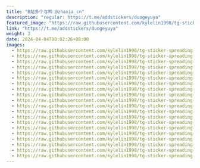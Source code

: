 ```yaml
---
title: "B站多个与鸭 @zhaxia_cn"
description: "regular: https://t.me/addstickers/duogeyuya"
featured_image: "https://raw.githubusercontent.com/kylelin1998/tg-sticker-spreading-worldwide-images/main/img/3724315b-99d1-41e8-82d0-776d7516ece6.jpg"
link: "https://t.me/addstickers/duogeyuya"
weight: 3
date: 2024-04-04T08:02:26+08:00
images:
  - https://raw.githubusercontent.com/kylelin1998/tg-sticker-spreading-worldwide-images/main/img/3724315b-99d1-41e8-82d0-776d7516ece6.jpg
  - https://raw.githubusercontent.com/kylelin1998/tg-sticker-spreading-worldwide-images/main/img/e15a695f-41ee-47c5-832a-c750abe37f7c.jpg
  - https://raw.githubusercontent.com/kylelin1998/tg-sticker-spreading-worldwide-images/main/img/5f93d9d3-dca9-4ff3-bab4-4703c349c0ab.jpg
  - https://raw.githubusercontent.com/kylelin1998/tg-sticker-spreading-worldwide-images/main/img/76cfdbf2-f7e1-41ab-a7b0-5d6f5116b158.jpg
  - https://raw.githubusercontent.com/kylelin1998/tg-sticker-spreading-worldwide-images/main/img/e2cfb7b7-875c-49a7-a452-ca2d3fcfbfb3.jpg
  - https://raw.githubusercontent.com/kylelin1998/tg-sticker-spreading-worldwide-images/main/img/5cd56182-12c4-4b73-b6e8-054d5a7fa523.jpg
  - https://raw.githubusercontent.com/kylelin1998/tg-sticker-spreading-worldwide-images/main/img/95a31f01-7415-46ee-8b14-9e5d12cb7d46.jpg
  - https://raw.githubusercontent.com/kylelin1998/tg-sticker-spreading-worldwide-images/main/img/957b55cd-7560-46a3-82b8-c61e0738a0cf.jpg
  - https://raw.githubusercontent.com/kylelin1998/tg-sticker-spreading-worldwide-images/main/img/38a5713b-03db-4659-9ea1-be095a2f095c.jpg
  - https://raw.githubusercontent.com/kylelin1998/tg-sticker-spreading-worldwide-images/main/img/b5206134-e6db-411e-b216-11e81fd8ba31.jpg
  - https://raw.githubusercontent.com/kylelin1998/tg-sticker-spreading-worldwide-images/main/img/9fdcb7f6-63c4-4dea-9598-25c109279e67.jpg
  - https://raw.githubusercontent.com/kylelin1998/tg-sticker-spreading-worldwide-images/main/img/78f55f6d-2d43-4fc3-aa72-6eab069d9818.jpg
  - https://raw.githubusercontent.com/kylelin1998/tg-sticker-spreading-worldwide-images/main/img/089807eb-8d7a-4402-8766-2edec8437930.jpg
  - https://raw.githubusercontent.com/kylelin1998/tg-sticker-spreading-worldwide-images/main/img/e1993dc1-fbc0-4aa9-97cb-260939f9a82a.jpg
  - https://raw.githubusercontent.com/kylelin1998/tg-sticker-spreading-worldwide-images/main/img/29718f6b-fcfd-4ba2-bbc0-c80ccc2a55e5.jpg
  - https://raw.githubusercontent.com/kylelin1998/tg-sticker-spreading-worldwide-images/main/img/4957f8c5-6364-433a-af78-449ab10558e1.jpg
  - https://raw.githubusercontent.com/kylelin1998/tg-sticker-spreading-worldwide-images/main/img/6f9c17e1-185f-4d0b-8fe0-854a7a57c520.jpg
  - https://raw.githubusercontent.com/kylelin1998/tg-sticker-spreading-worldwide-images/main/img/c32857f7-2b40-44ce-8b42-98df0f2ede09.jpg
  - https://raw.githubusercontent.com/kylelin1998/tg-sticker-spreading-worldwide-images/main/img/f1c316fe-95c1-43f4-acd5-8d92f73d6d63.jpg
  - https://raw.githubusercontent.com/kylelin1998/tg-sticker-spreading-worldwide-images/main/img/e9416205-4d5b-4ac6-9d2d-9c22d17e224d.jpg
---
```

